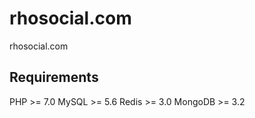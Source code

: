 # rhosocial.com

rhosocial.com

## Requirements

PHP >= 7.0
MySQL >= 5.6
Redis >= 3.0
MongoDB >= 3.2
